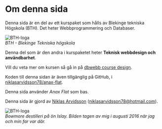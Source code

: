 Om denna sida
==============================================

Denna sida är en del av ett kurspaket som hålls av Blekinge tekniska Högskola (BTH). Det heter Webbprogrammering och Databaser.

![BTH-loga](img/bth.jpg)<br>
*BTH - Blekinge Tekniska högskola*

Denna del som är den andra i kurspaketet heter **Teknisk webbdesign och användbarhet**.

Vill du veta mer om kursen så gå in på [dbwebb course design](http://dbwebb.se/design).

Koden till denna sidan är även tillgänglig på GitHub, i [niklasarvidsson78/anax-flat](https://github.com/niklasarvidsson78/anax-flat).

Denna sida använder *Anax Flat* som bas.

Denna sida är gjord av [Niklas Arvidsson](https://www.facebook.com/niklasarvidsson78) (niklasarvidsson78@hotmail.com).

![BTH-loga](img/bowmore.jpg)<br>
*Bowmore destilleri på ön Islay. Bilden tagen av mig i augusti 2016 när jag och min far var där.*
